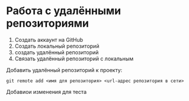 # Работа с удалёнными репозиториями
1. Создать аккаунт на GitHub
2. Создать локальный репозиторий
3. создать удалённый репозиторий
4. Связать удалённый репозиторий с локальным

Добавить удалённый репозиторий к проекту:
```
git remote add <имя для репозитория> <url-адрес репозитория в сети>
```
Добавиои изменения для теста